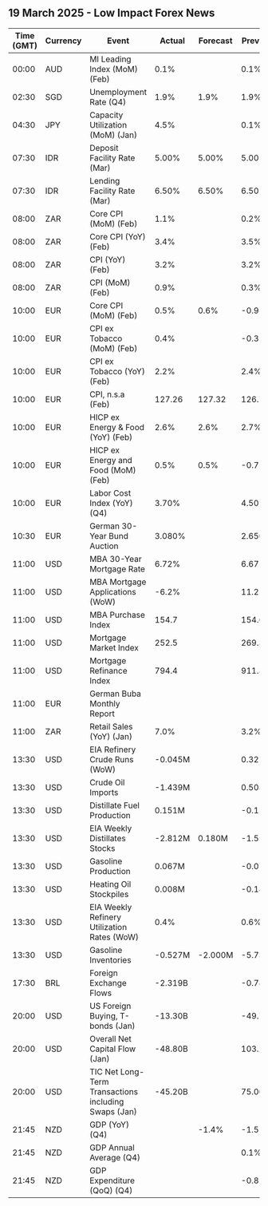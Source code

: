 ## 19 March 2025 - Low Impact Forex News

| Time (GMT) | Currency | Event | Actual | Forecast | Previous |
|------|----------|-------|--------|----------|----------|
| 00:00 | AUD | MI Leading Index (MoM) (Feb) | 0.1% |  | 0.1% |
| 02:30 | SGD | Unemployment Rate (Q4) | 1.9% | 1.9% | 1.9% |
| 04:30 | JPY | Capacity Utilization (MoM) (Jan) | 4.5% |  | 0.1% |
| 07:30 | IDR | Deposit Facility Rate (Mar) | 5.00% | 5.00% | 5.00% |
| 07:30 | IDR | Lending Facility Rate (Mar) | 6.50% | 6.50% | 6.50% |
| 08:00 | ZAR | Core CPI (MoM) (Feb) | 1.1% |  | 0.2% |
| 08:00 | ZAR | Core CPI (YoY) (Feb) | 3.4% |  | 3.5% |
| 08:00 | ZAR | CPI (YoY) (Feb) | 3.2% |  | 3.2% |
| 08:00 | ZAR | CPI (MoM) (Feb) | 0.9% |  | 0.3% |
| 10:00 | EUR | Core CPI (MoM) (Feb) | 0.5% | 0.6% | -0.9% |
| 10:00 | EUR | CPI ex Tobacco (MoM) (Feb) | 0.4% |  | -0.3% |
| 10:00 | EUR | CPI ex Tobacco (YoY) (Feb) | 2.2% |  | 2.4% |
| 10:00 | EUR | CPI, n.s.a (Feb) | 127.26 | 127.32 | 126.72 |
| 10:00 | EUR | HICP ex Energy & Food (YoY) (Feb) | 2.6% | 2.6% | 2.7% |
| 10:00 | EUR | HICP ex Energy and Food (MoM) (Feb) | 0.5% | 0.5% | -0.7% |
| 10:00 | EUR | Labor Cost Index (YoY) (Q4) | 3.70% |  | 4.50% |
| 10:30 | EUR | German 30-Year Bund Auction | 3.080% |  | 2.650% |
| 11:00 | USD | MBA 30-Year Mortgage Rate | 6.72% |  | 6.67% |
| 11:00 | USD | MBA Mortgage Applications (WoW) | -6.2% |  | 11.2% |
| 11:00 | USD | MBA Purchase Index | 154.7 |  | 154.6 |
| 11:00 | USD | Mortgage Market Index | 252.5 |  | 269.3 |
| 11:00 | USD | Mortgage Refinance Index | 794.4 |  | 911.3 |
| 11:00 | EUR | German Buba Monthly Report |  |  |  |
| 11:00 | ZAR | Retail Sales (YoY) (Jan) | 7.0% |  | 3.2% |
| 13:30 | USD | EIA Refinery Crude Runs (WoW) | -0.045M |  | 0.321M |
| 13:30 | USD | Crude Oil Imports | -1.439M |  | 0.503M |
| 13:30 | USD | Distillate Fuel Production | 0.151M |  | -0.113M |
| 13:30 | USD | EIA Weekly Distillates Stocks | -2.812M | 0.180M | -1.559M |
| 13:30 | USD | Gasoline Production | 0.067M |  | -0.078M |
| 13:30 | USD | Heating Oil Stockpiles | 0.008M |  | -0.183M |
| 13:30 | USD | EIA Weekly Refinery Utilization Rates (WoW) | 0.4% |  | 0.6% |
| 13:30 | USD | Gasoline Inventories | -0.527M | -2.000M | -5.737M |
| 17:30 | BRL | Foreign Exchange Flows | -2.319B |  | -0.783B |
| 20:00 | USD | US Foreign Buying, T-bonds (Jan) | -13.30B |  | -49.70B |
| 20:00 | USD | Overall Net Capital Flow (Jan) | -48.80B |  | 103.20B |
| 20:00 | USD | TIC Net Long-Term Transactions including Swaps (Jan) | -45.20B |  | 75.00B |
| 21:45 | NZD | GDP (YoY) (Q4) |  | -1.4% | -1.5% |
| 21:45 | NZD | GDP Annual Average (Q4) |  |  | 0.1% |
| 21:45 | NZD | GDP Expenditure (QoQ) (Q4) |  |  | -0.8% |
